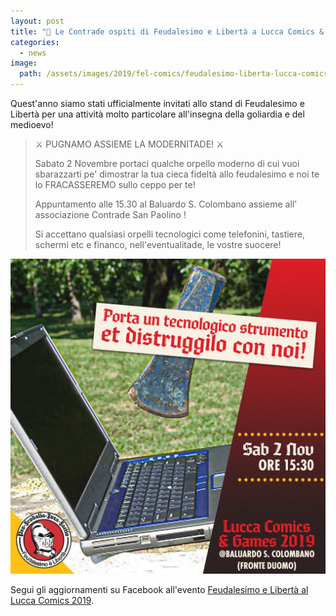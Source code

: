 ```yaml
---
layout: post
title: "🎯 Le Contrade ospiti di Feudalesimo e Libertà a Lucca Comics & Games 2019"
categories:
  - news
image:
  path: /assets/images/2019/fel-comics/feudalesimo-liberta-lucca-comics.jpg
---
```


Quest'anno siamo stati ufficialmente invitati allo stand di Feudalesimo e
Libertà per una attività molto particolare all'insegna della goliardia e del
medioevo!

<!-- more -->

> ⚔️ PUGNAMO ASSIEME LA MODERNITADE! ⚔️
>
> Sabato 2 Novembre portaci qualche orpello moderno di cui vuoi sbarazzarti pe'
> dimostrar la tua cieca fideltà allo feudalesimo e noi te lo FRACASSEREMO sullo
> ceppo per te!
>
> Appuntamento alle 15.30 al Baluardo S. Colombano assieme all' associazione
> Contrade San Paolino !
>
> Si accettano qualsiasi orpelli tecnologici come
> telefonini, tastiere, schermi etc e financo, nell'eventualitade, le vostre
> suocere!

![locandina evento contrade a feudalesimo e libertà lucca comics](/assets/images/2019/fel-comics/distruggi-tecnologico-strumento.jpg)

Segui gli aggiornamenti su Facebook all'evento [Feudalesimo e Libertà al Lucca
Comics 2019](https://www.facebook.com/events/1689776971153286/permalink/1697601893704127/).
